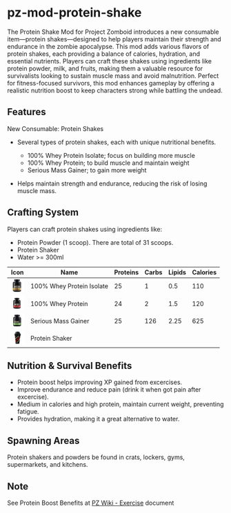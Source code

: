 # pz-mod-protein-shake

The Protein Shake Mod for Project Zomboid introduces a new consumable item—protein shakes—designed to help players maintain their strength and endurance in the zombie apocalypse. This mod adds various flavors of protein shakes, each providing a balance of calories, hydration, and essential nutrients. Players can craft these shakes using ingredients like protein powder, milk, and fruits, making them a valuable resource for survivalists looking to sustain muscle mass and avoid malnutrition. Perfect for fitness-focused survivors, this mod enhances gameplay by offering a realistic nutrition boost to keep characters strong while battling the undead.

## Features

New Consumable: Protein Shakes

- Several types of protein shakes, each with unique nutritional benefits.

  - 100% Whey Protein Isolate; focus on building more muscle
  - 100% Whey Protein; to build muscle and maintain weight
  - Serious Mass Gainer; to gain more weight

- Helps maintain strength and endurance, reducing the risk of losing muscle mass.

## Crafting System

Players can craft protein shakes using ingredients like:

- Protein Powder (1 scoop). There are total of 31 scoops.
- Protein Shaker
- Water >= 300ml

| Icon                                                                                         | Name                     | Proteins | Carbs | Lipids | Calories |
| -------------------------------------------------------------------------------------------- | ------------------------- | -------- | ----- | ------ | -------- |
| ![image](./Contents/mods/ProteinShake/common/media/textures/Item_ProteinPowderGSIsolate.png) | 100% Whey Protein Isolate | 25       | 1     | 0.5    | 110      |
| ![image](./Contents/mods/ProteinShake/common/media/textures/Item_ProteinPowderGSWhey.png)    | 100% Whey Protein         | 24       | 2     | 1.5    | 120      |
| ![image](./Contents/mods/ProteinShake/common/media/textures/Item_ProteinPowderSMass.png)     | Serious Mass Gainer       | 25       | 126   | 2.25   | 625      |
| ![image](./Contents/mods/ProteinShake/common/media/textures/Item_ProteinShaker.png)          | Protein Shaker            |          |       |        |          |

## Nutrition & Survival Benefits

- Protein boost helps improving XP gained from excercises.
- Improve endurance and reduce pain (drink it when got pain after excercise).
- Medium in calories and high protein, maintain current weight, preventing fatigue.
- Provides hydration, making it a great alternative to water.

## Spawning Areas

Protein shakers and powders be found in crats, lockers, gyms, supermarkets, and kitchens.

## Note

See Protein Boost Benefits at [PZ Wiki - Exercise](https://pzwiki.net/wiki/Exercise) document

